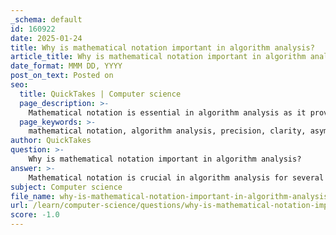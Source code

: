 ```yaml
---
_schema: default
id: 160922
date: 2025-01-24
title: Why is mathematical notation important in algorithm analysis?
article_title: Why is mathematical notation important in algorithm analysis?
date_format: MMM DD, YYYY
post_on_text: Posted on
seo:
  title: QuickTakes | Computer science
  page_description: >-
    Mathematical notation is essential in algorithm analysis as it provides clarity, allows for asymptotic analysis, facilitates comparative analysis of algorithm efficiency, predicts performance over input size, aids in optimization of algorithms, and is foundational for understanding advanced concepts in computer science.
  page_keywords: >-
    mathematical notation, algorithm analysis, precision, clarity, asymptotic analysis, Big O notation, comparative analysis, predictive power, optimization, computer science
author: QuickTakes
question: >-
    Why is mathematical notation important in algorithm analysis?
answer: >-
    Mathematical notation is crucial in algorithm analysis for several reasons:\n\n1. **Precision and Clarity**: Mathematical notation provides a precise language to describe the performance characteristics of algorithms. This precision is essential for comparing different algorithms and understanding their efficiency in terms of time and space complexity. For instance, using Big O notation, we can succinctly express the upper bounds of an algorithm's runtime or space requirements, such as $O(n)$ for linear time complexity or $O(n^2)$ for quadratic time complexity.\n\n2. **Asymptotic Analysis**: Mathematical notation allows for asymptotic analysis, which helps in understanding how algorithms behave as the input size grows. This is particularly important in computer science, where the efficiency of an algorithm can vary significantly with different input sizes. Notations like Big O, Big Theta ($\Theta$), and Big Omega ($\Omega$) provide a framework to describe the worst-case, average-case, and best-case scenarios, respectively.\n\n3. **Comparative Analysis**: By using mathematical notation, developers can theoretically compare the efficiency of different algorithms. For example, if one algorithm is $O(n \log n)$ and another is $O(n^2)$, it is clear that the former is more efficient for large inputs. This comparative analysis is vital for selecting the most appropriate algorithm for a given problem.\n\n4. **Predictive Power**: Understanding mathematical notation enables developers to predict how an algorithm will perform as the input size increases. This predictive capability is essential for designing scalable solutions that can handle larger datasets without significant performance degradation.\n\n5. **Optimization**: Mathematical notation aids in identifying potential optimizations. By analyzing the complexity of algorithms, developers can focus on improving the most time-consuming parts of their code, leading to more efficient software design.\n\n6. **Foundation for Advanced Concepts**: Many advanced topics in computer science, such as randomized algorithms, divide-and-conquer strategies, and probabilistic analysis, rely heavily on mathematical notation. A solid understanding of these notations is necessary for grasping more complex algorithmic concepts.\n\nIn summary, mathematical notation is a foundational element in algorithm analysis that enhances clarity, facilitates comparison, enables predictions, and supports optimization efforts. It is indispensable for anyone looking to achieve proficiency in computer science and algorithmic efficiency.
subject: Computer science
file_name: why-is-mathematical-notation-important-in-algorithm-analysis.md
url: /learn/computer-science/questions/why-is-mathematical-notation-important-in-algorithm-analysis
score: -1.0
---
```


&nbsp;